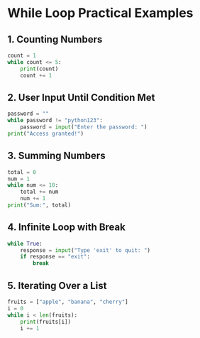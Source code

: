 # While Loop Practical Examples

## 1. Counting Numbers

```python
count = 1
while count <= 5:
    print(count)
    count += 1
```

## 2. User Input Until Condition Met

```python
password = ""
while password != "python123":
    password = input("Enter the password: ")
print("Access granted!")
```

## 3. Summing Numbers

```python
total = 0
num = 1
while num <= 10:
    total += num
    num += 1
print("Sum:", total)
```

## 4. Infinite Loop with Break

```python
while True:
    response = input("Type 'exit' to quit: ")
    if response == "exit":
        break
```

## 5. Iterating Over a List

```python
fruits = ["apple", "banana", "cherry"]
i = 0
while i < len(fruits):
    print(fruits[i])
    i += 1
```